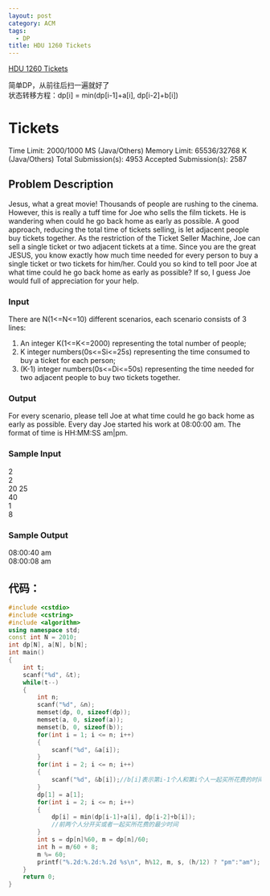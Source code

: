 ```yaml
---
layout: post
category: ACM
tags:
  - DP
title: HDU 1260 Tickets
---
```


[HDU 1260 Tickets](http://acm.hdu.edu.cn/showproblem.php?pid=1260)  

简单DP，从前往后扫一遍就好了  
状态转移方程：dp[i] = min(dp[i-1]+a[i], dp[i-2]+b[i])


<!--more-->
# Tickets

Time Limit: 2000/1000 MS (Java/Others)    Memory Limit: 65536/32768 K (Java/Others)
Total Submission(s): 4953    Accepted Submission(s): 2587


## Problem Description
Jesus, what a great movie! Thousands of people are rushing to the cinema. However, this is really a tuff time for Joe who sells the film tickets. He is wandering when could he go back home as early as possible.
A good approach, reducing the total time of tickets selling, is let adjacent people buy tickets together. As the restriction of the Ticket Seller Machine, Joe can sell a single ticket or two adjacent tickets at a time.
Since you are the great JESUS, you know exactly how much time needed for every person to buy a single ticket or two tickets for him/her. Could you so kind to tell poor Joe at what time could he go back home as early as possible? If so, I guess Joe would full of appreciation for your help.
 

### Input
There are N(1<=N<=10) different scenarios, each scenario consists of 3 lines:
1) An integer K(1<=K<=2000) representing the total number of people;
2) K integer numbers(0s<=Si<=25s) representing the time consumed to buy a ticket for each person;
3) (K-1) integer numbers(0s<=Di<=50s) representing the time needed for two adjacent people to buy two tickets together.
 

### Output
For every scenario, please tell Joe at what time could he go back home as early as possible. Every day Joe started his work at 08:00:00 am. The format of time is HH:MM:SS am|pm.
 

### Sample Input
2  
2  
20 25  
40  
1  
8
 

### Sample Output
08:00:40 am  
08:00:08 am  

## 代码：
```c++
#include <cstdio>
#include <cstring>
#include <algorithm>
using namespace std;
const int N = 2010;
int dp[N], a[N], b[N];
int main()
{
    int t;
    scanf("%d", &t);
    while(t--)
    {
        int n;
        scanf("%d", &n);
        memset(dp, 0, sizeof(dp));
        memset(a, 0, sizeof(a));
        memset(b, 0, sizeof(b));
        for(int i = 1; i <= n; i++)
        {
            scanf("%d", &a[i]);
        }
        for(int i = 2; i <= n; i++)
        {
            scanf("%d", &b[i]);//b[i]表示第i-1个人和第i个人一起买所花费的时间
        }
        dp[1] = a[1];
        for(int i = 2; i <= n; i++)
        {
            dp[i] = min(dp[i-1]+a[i], dp[i-2]+b[i]);
            //前两个人分开买或者一起买所花费的最少时间
        }
        int s = dp[n]%60, m = dp[n]/60;
        int h = m/60 + 8;
        m %= 60;
        printf("%.2d:%.2d:%.2d %s\n", h%12, m, s, (h/12) ? "pm":"am");
    }
    return 0;
}
```

